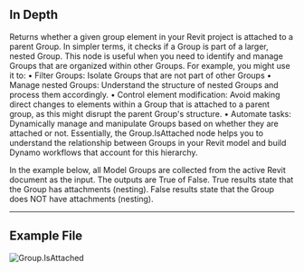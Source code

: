 ## In Depth
Returns whether a given group element in your Revit project is attached to a parent Group.  In simpler terms, it checks if a Group is part of a larger, nested Group. This node is useful when you need to identify and manage Groups that are organized within other Groups. For example, you might use it to: 
• Filter Groups: Isolate Groups that are not part of other Groups
• Manage nested Groups: Understand the structure of nested Groups and process them accordingly.
• Control element modification: Avoid making direct changes to elements within a Group that is attached to a parent group, as this might disrupt the parent Group's structure.
• Automate tasks: Dynamically manage and manipulate Groups based on whether they are attached or not. 
Essentially, the Group.IsAttached node helps you to understand the relationship between Groups in your Revit model and build Dynamo workflows that account for this hierarchy.

In the example below, all Model Groups are collected from the active Revit document as the input.  The outputs are True of False.  True results state that the Group has attachments (nesting).  False results state that the Group does NOT have attachments (nesting).  

___
## Example File

![Group.IsAttached](./Revit.Elements.Group.IsAttached_img.jpg)